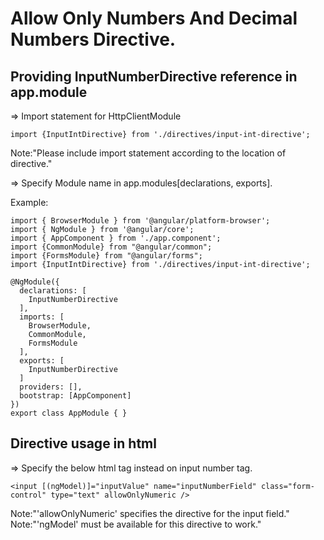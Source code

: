 # Allow Only Numbers And Decimal Numbers Directive.

## Providing InputNumberDirective reference in app.module

=> Import statement for HttpClientModule
```
import {InputIntDirective} from './directives/input-int-directive';
```
Note:"Please include import statement according to the location of directive."

=> Specify Module name in app.modules[declarations, exports].

Example:
```
import { BrowserModule } from '@angular/platform-browser';
import { NgModule } from '@angular/core';
import { AppComponent } from './app.component';
import {CommonModule} from "@angular/common";
import {FormsModule} from "@angular/forms";
import {InputIntDirective} from './directives/input-int-directive';

@NgModule({
  declarations: [
    InputNumberDirective
  ],
  imports: [
    BrowserModule,
    CommonModule,
    FormsModule
  ],
  exports: [
    InputNumberDirective
  ]
  providers: [],
  bootstrap: [AppComponent]
})
export class AppModule { }
```


## Directive usage in html

=> Specify the below html tag instead on input number tag.
```
<input [(ngModel)]="inputValue" name="inputNumberField" class="form-control" type="text" allowOnlyNumeric />
```
Note:"'allowOnlyNumeric' specifies the directive for the input field."
Note:"'ngModel' must be available for this directive to work."
